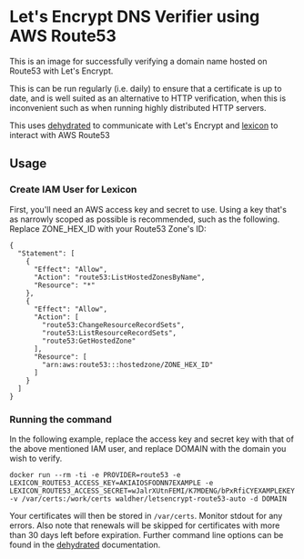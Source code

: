 # Let's Encrypt DNS Verifier using AWS Route53

This is an image for successfully verifying a domain name hosted on Route53 with Let's Encrypt.

This is can be run regularly (i.e. daily) to ensure that a certificate is up to date, and is well suited as an alternative to HTTP verification, when this is inconvenient such as when running highly distributed HTTP servers.

This uses [dehydrated](https://github.com/lukas2511/dehydrated) to communicate with Let's Encrypt and [lexicon](https://github.com/AnalogJ/lexicon) to interact with AWS Route53

## Usage

### Create IAM User for Lexicon

First, you'll need an AWS access key and secret to use. Using a key that's as narrowly scoped as possible is recommended, such as the following. Replace ZONE_HEX_ID with your Route53 Zone's ID:

```
{
  "Statement": [
    {
      "Effect": "Allow",
      "Action": "route53:ListHostedZonesByName",
      "Resource": "*"
    },
    {
      "Effect": "Allow",
      "Action": [
        "route53:ChangeResourceRecordSets",
        "route53:ListResourceRecordSets",
        "route53:GetHostedZone"
      ],
      "Resource": [
        "arn:aws:route53:::hostedzone/ZONE_HEX_ID"
      ]
    }
  ]
}
```

### Running the command

In the following example, replace the access key and secret key with that of the above mentioned IAM user, and replace DOMAIN with the domain you wish to verify.

`docker run --rm -ti -e PROVIDER=route53 -e LEXICON_ROUTE53_ACCESS_KEY=AKIAIOSFODNN7EXAMPLE -e LEXICON_ROUTE53_ACCESS_SECRET=wJalrXUtnFEMI/K7MDENG/bPxRfiCYEXAMPLEKEY -v /var/certs:/work/certs waldher/letsencrypt-route53-auto -d DOMAIN`

Your certificates will then be stored in `/var/certs`. Monitor stdout for any errors. Also note that renewals will be skipped for certificates with more than 30 days left before expiration. Further command line options can be found in the [dehydrated](https://github.com/lukas2511/dehydrated) documentation.
